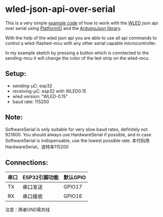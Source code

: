 
# wled-json-api-over-serial
This is a very simple [example code](https://github.com/miwied/wled-json-api-over-serial/blob/main/src/main.cpp) of how to work with the [WLED](https://github.com/Aircoookie/WLED) json api over serial using [PlatformIO](https://platformio.org/) and the [ArduinoJson library](https://github.com/bblanchon/ArduinoJson).

With the help of the wled json api you are able to use all api commands to control a wled-flashed-mcu with any other serial capable microcontroller. 

In my example sketch by pressing a button which is conntected to the sending-mcu it will change the color of the led-strip on the wled-mcu.

## Setup:
- sending-µC: esp32 
- receiving-µC: esp32 with WLED0.15
- wled version: "WLED-0.15"
- baud rate: 115200 

## Note:
SoftwareSerial is only suitable for very slow baud rates, definitely not 921600. You should always use HardwareSerial if possible, and in case SoftwareSerial is indispensable, use the lowest possible rate.
本代码用HardwareSerial，波特率115200

## Connections:
| 串口 | ESP32引脚功能 | 默认GPIO |
| -- | --------- | ------ |
| TX | 串口发送      | GPIO17 |---------WLED  RX  GPIO3
| RX | 串口接收      | GPIO16 |---------WLED  TX  GPIO1
注意：两者GND需共线
